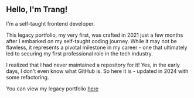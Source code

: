 ## Hello, I'm Trang!

I'm a self-taught frontend developer.

This legacy portfolio, my very first, was crafted in 2021 just a few months after I embarked on my self-taught coding journey.
While it may not be flawless, it represents a pivotal milestone in my career - one that ultimately led to securing my first professional role in the tech industry.

I realized that I had never maintained a repository for it! Yes, in the early days, I don't even know what GitHub is.
So here it is - updated in 2024 with some refactoring.

You can view my legacy portfolio [here](https://github.com/vantrangaof/trang-portfolio-legacy)
